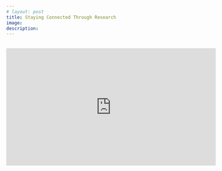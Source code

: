 ```yaml
---
# layout: post
title: Staying Connected Through Research
image: 
description:
---
```


<!-- split -->
<br>

<div class="videoWrapper-16-9"> <iframe width="560" height="315" src="https://www.youtube.com/embed/oxHEy_jY410" frameborder="0" allow="accelerometer; autoplay; encrypted-media; gyroscope; picture-in-picture" allowfullscreen></iframe> </div>

  
